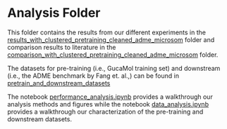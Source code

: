 # Analysis Folder

This folder contains the results from our different experiments in the 
[results_with_clustered_pretraining_cleaned_adme_microsom](results_with_clustered_pretraining_cleaned_adme_microsom) 
 folder and comparison results to literature in the
[comparison_with_clustered_pretraining_cleaned_adme_microsom](comparison_with_clustered_pretraining_cleaned_adme_microsom)
folder. 

The datasets for pre-training (i.e., GucaMol training set) and downstream (i.e., the ADME benchmark by Fang et. al.,) 
can be found in [pretrain_and_downstream_datasets](pretrain_and_downstream_datasets)

The notebook [performance_analysis.ipynb](performance_analysis.ipynb) provides a walkthrough our analysis methods and figures while 
the notebook [data_analysis.ipynb](data_analysis.ipynb) provides a walkthrough our characterization of the pre-training 
and downstream datasets. 